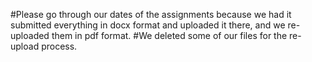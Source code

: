#Please go through our dates of the assignments because we had it submitted everything in docx format and uploaded it there, and we re-uploaded them in pdf format.
#We deleted some of our files for the re-upload process.

